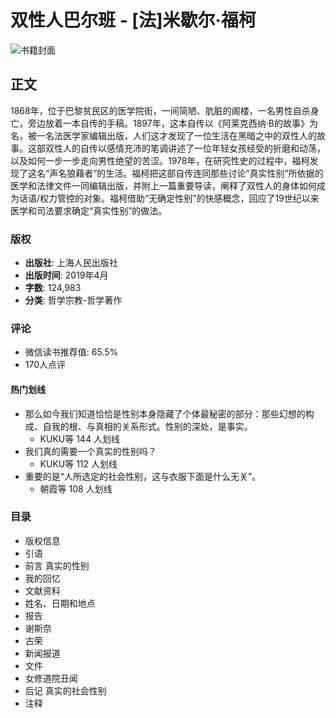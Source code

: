 # 双性人巴尔班 - [法]米歇尔·福柯

![书籍封面](https://wfqqreader-1252317822.image.myqcloud.com/cover/738/32282738/t6_32282738.jpg)

## 正文

1868年，位于巴黎贫民区的医学院街，一间简陋、肮脏的阁楼，一名男性自杀身亡，旁边放着一本自传的手稿。1897年，这本自传以《阿莱克西纳·B的故事》为名，被一名法医学家编辑出版，人们这才发现了一位生活在黑暗之中的双性人的故事。这部双性人的自传以感情充沛的笔调讲述了一位年轻女孩经受的折磨和动荡，以及如何一步一步走向男性绝望的苦涩。1978年，在研究性史的过程中，福柯发现了这名“声名狼藉者”的生活。福柯把这部自传连同那些讨论“真实性别”所依据的医学和法律文件一同编辑出版，并附上一篇重要导读，阐释了双性人的身体如何成为话语/权力管控的对象。福柯借助“无确定性别”的快感概念，回应了19世纪以来医学和司法要求确定“真实性别”的做法。

### 版权

- **出版社**: 上海人民出版社
- **出版时间**: 2019年4月
- **字数**: 124,983
- **分类**: 哲学宗教-哲学著作

### 评论

- 微信读书推荐值: 65.5%
- 170人点评  

#### 热门划线

- 那么如今我们知道恰恰是性别本身隐藏了个体最秘密的部分：那些幻想的构成、自我的根、与真相的关系形式。性别的深处，是事实。
  - KUKU等 144 人划线
- 我们真的需要一个真实的性别吗？
  - KUKU等 112 人划线
- 重要的是“人所选定的社会性别，这与衣服下面是什么无关”。
  - 朝霞等 108 人划线

### 目录

- 版权信息
- 引语
- 前言 真实的性别
- 我的回忆
- 文献资料
- 姓名、日期和地点
- 报告
- 谢斯奈
- 古荣
- 新闻报道
- 文件
- 女修道院丑闻
- 后记 真实的社会性别
- 注释